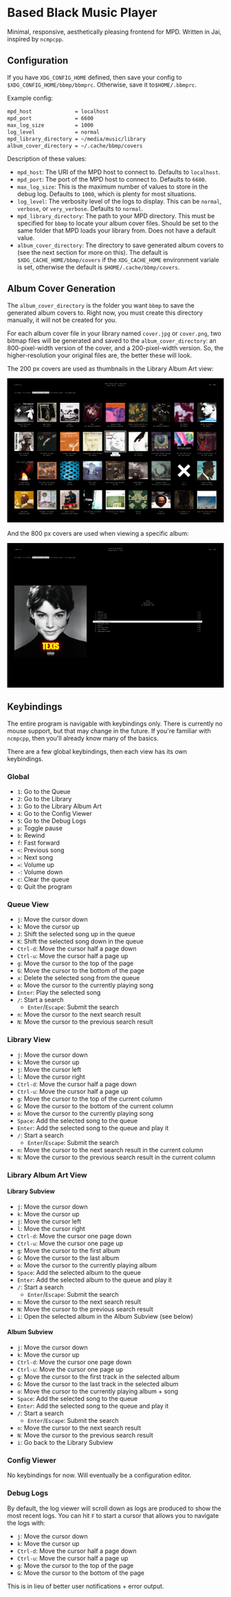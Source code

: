 Based Black Music Player
========================

Minimal, responsive, aesthetically pleasing frontend for MPD. Written in Jai, inspired by `ncmpcpp`.

Configuration
-------------

If you have `XDG_CONFIG_HOME` defined, then save your config to `$XDG_CONFIG_HOME/bbmp/bbmprc`.
Otherwise, save it to`$HOME/.bbmprc`.

Example config:

```
mpd_host              = localhost
mpd_port              = 6600
max_log_size          = 1000
log_level             = normal
mpd_library_directory = ~/media/music/library
album_cover_directory = ~/.cache/bbmp/covers
```

Description of these values:

-   `mpd_host`: The URI of the MPD host to connect to. Defaults to `localhost`.
-   `mpd_port`: The port of the MPD host to connect to. Defaults to `6600`.
-   `max_log_size`: This is the maximum number of values to store in the debug log. Defaults to `1000`, which is plenty
    for most situations.
-   `log_level`: The verbosity level of the logs to display. This can be `normal`, `verbose`, or `very_verbose`.
    Defaults to `normal`.
-   `mpd_library_directory`: The path to your MPD directory. This must be specified for `bbmp` to locate your album
    cover files. Should be set to the same folder that MPD loads your library from. Does not have a default value.
-   `album_cover_directory`: The directory to save generated album covers to (see the next section for more on this).
    The default is `$XDG_CACHE_HOME/bbmp/covers` if the `XDG_CACHE_HOME` environment variale is set, otherwise the
    default is `$HOME/.cache/bbmp/covers`.

Album Cover Generation
----------------------

The `album_cover_directory` is the folder you want `bbmp` to save the generated album covers to. Right now, you must
create this directory manually, it will not be created for you.

For each album cover file in your library named `cover.jpg` or `cover.png`, two bitmap files will be generated and
saved to the `album_cover_directory`: an 800-pixel-width version of the cover, and a 200-pixel-width version. So, the
higher-resolution your original files are, the better these will look.

The 200 px covers are used as thumbnails in the Library Album Art view:

![Library Album Art View](./screenshots/library_album_art.png)

And the 800 px covers are used when viewing a specific album:

![Album View](./screenshots/album.png)

Keybindings
-----------

The entire program is navigable with keybindings only. There is currently no mouse support, but that may change in the
future. If you're familiar with `ncmpcpp`, then you'll already know many of the basics.

There are a few global keybindings, then each view has its own keybindings.

### Global

-   `1`: Go to the Queue
-   `2`: Go to the Library
-   `3`: Go to the Library Album Art
-   `4`: Go to the Config Viewer
-   `5`: Go to the Debug Logs
-   `p`: Toggle pause
-   `b`: Rewind
-   `f`: Fast forward
-   `<`: Previous song
-   `>`: Next song
-   `=`: Volume up
-   `-`: Volume down
-   `c`: Clear the queue
-   `Q`: Quit the program

### Queue View

-   `j`: Move the cursor down
-   `k`: Move the cursor up
-   `J`: Shift the selected song up in the queue
-   `K`: Shift the selected song down in the queue
-   `Ctrl-d`: Move the cursor half a page down
-   `Ctrl-u`: Move the cursor half a page up
-   `g`: Move the cursor to the top of the page
-   `G`: Move the cursor to the bottom of the page
-   `x`: Delete the selected song from the queue
-   `o`: Move the cursor to the currently playing song
-   `Enter`: Play the selected song
-   `/`: Start a search
    -   `Enter`/`Escape`: Submit the search
-   `n`: Move the cursor to the next search result
-   `N`: Move the cursor to the previous search result

### Library View

-   `j`: Move the cursor down
-   `k`: Move the cursor up
-   `j`: Move the cursor left
-   `l`: Move the cursor right
-   `Ctrl-d`: Move the cursor half a page down
-   `Ctrl-u`: Move the cursor half a page up
-   `g`: Move the cursor to the top of the current column
-   `G`: Move the cursor to the bottom of the current column
-   `o`: Move the cursor to the currently playing song
-   `Space`: Add the selected song to the queue
-   `Enter`: Add the selected song to the queue and play it
-   `/`: Start a search
    -   `Enter`/`Escape`: Submit the search
-   `n`: Move the cursor to the next search result in the current column
-   `N`: Move the cursor to the previous search result in the current column

### Library Album Art View

#### Library Subview

-   `j`: Move the cursor down
-   `k`: Move the cursor up
-   `j`: Move the cursor left
-   `l`: Move the cursor right
-   `Ctrl-d`: Move the cursor one page down
-   `Ctrl-u`: Move the cursor one page up
-   `g`: Move the cursor to the first album
-   `G`: Move the cursor to the last album
-   `o`: Move the cursor to the currently playing album
-   `Space`: Add the selected album to the queue
-   `Enter`: Add the selected album to the queue and play it
-   `/`: Start a search
    -   `Enter`/`Escape`: Submit the search
-   `n`: Move the cursor to the next search result
-   `N`: Move the cursor to the previous search result
-   `i`: Open the selected album in the Album Subview (see below)

#### Album Subview

-   `j`: Move the cursor down
-   `k`: Move the cursor up
-   `Ctrl-d`: Move the cursor one page down
-   `Ctrl-u`: Move the cursor one page up
-   `g`: Move the cursor to the first track in the selected album
-   `G`: Move the cursor to the last track in the selected album
-   `o`: Move the cursor to the currently playing album + song
-   `Space`: Add the selected song to the queue
-   `Enter`: Add the selected song to the queue and play it
-   `/`: Start a search
    -   `Enter`/`Escape`: Submit the search
-   `n`: Move the cursor to the next search result
-   `N`: Move the cursor to the previous search result
-   `i`: Go back to the Library Subview

### Config Viewer

No keybindings for now. Will eventually be a configuration editor.

### Debug Logs

By default, the log viewer will scroll down as logs are produced to show the most recent logs. You can hit `F` to
start a cursor that allows you to navigate the logs with:

-   `j`: Move the cursor down
-   `k`: Move the cursor up
-   `Ctrl-d`: Move the cursor half a page down
-   `Ctrl-u`: Move the cursor half a page up
-   `g`: Move the cursor to the top of the page
-   `G`: Move the cursor to the bottom of the page

This is in lieu of better user notifications + error output.
